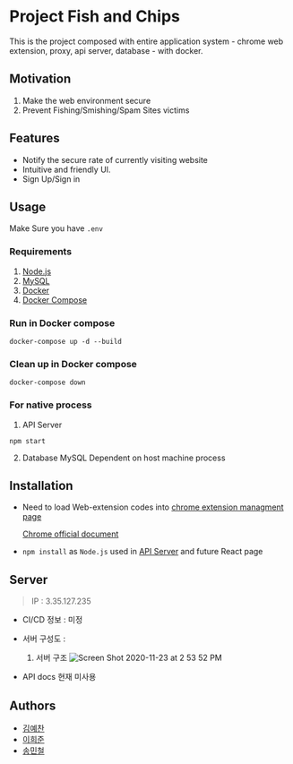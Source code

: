 # Project Fish and Chips
This is the project composed with entire application system - chrome web extension, proxy, api server, database - with docker.

## Motivation
1. Make the web environment secure
2. Prevent Fishing/Smishing/Spam Sites victims

## Features
- Notify the secure rate of currently visiting website
- Intuitive and friendly UI.
- Sign Up/Sign in

## Usage
Make Sure you have ```.env```

### Requirements
1. [Node.js](https://nodejs.org/ko/download/)
2. [MySQL](https://dev.mysql.com/downloads/)
3. [Docker](https://www.docker.com/products/docker-desktop)
4. [Docker Compose](https://docs.docker.com/compose/install/)

### Run in Docker compose
```
docker-compose up -d --build
```

### Clean up in Docker compose
```
docker-compose down
```

### For native process
1. API Server
  ```
  npm start
  ```

2. Database MySQL
Dependent on host machine process


## Installation
- Need to load Web-extension codes into [chrome extension managment page](chrome://extensions/)
  
  [Chrome official document](https://developer.chrome.com/extensions/getstarted)
  
- ```npm install``` as ```Node.js``` used in [API Server](https://github.com/FishermanSqaud/fish_and_chips/tree/main/api_server) and future React page

## Server 
> IP : 	3.35.127.235 <br>

- CI/CD 정보 :
  미정
  
- 서버 구성도 :
  1. 서버 구조
  ![Screen Shot 2020-11-23 at 2 53 52 PM](https://user-images.githubusercontent.com/48001093/99932546-bc769180-2d9b-11eb-8cdc-eb80e1f9ae53.png)

  
- API docs 현재 미사용

## Authors

- [김예찬](https://github.com/LukeKim32)
- [이희준](https://github.com/lheejn)
- [송민철](https://github.com/cs20081607)
